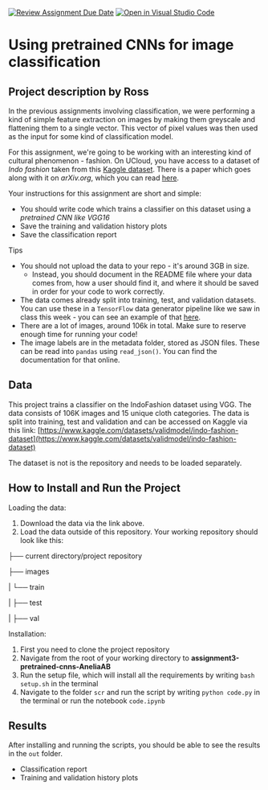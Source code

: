 [![Review Assignment Due Date](https://classroom.github.com/assets/deadline-readme-button-24ddc0f5d75046c5622901739e7c5dd533143b0c8e959d652212380cedb1ea36.svg)](https://classroom.github.com/a/Aj7Sf-j_)
[![Open in Visual Studio Code](https://classroom.github.com/assets/open-in-vscode-718a45dd9cf7e7f842a935f5ebbe5719a5e09af4491e668f4dbf3b35d5cca122.svg)](https://classroom.github.com/online_ide?assignment_repo_id=11016919&assignment_repo_type=AssignmentRepo)
# Using pretrained CNNs for image classification

## Project description by Ross
In the previous assignments involving classification, we were performing a kind of simple feature extraction on images by making them greyscale and flattening them to a single vector. This vector of pixel values was then used as the input for some kind of classification model.

For this assignment, we're going to be working with an interesting kind of cultural phenomenon - fashion. On UCloud, you have access to a dataset of *Indo fashion* taken from this [Kaggle dataset](https://www.kaggle.com/datasets/validmodel/indo-fashion-dataset). There is a paper which goes along with it on *arXiv.org*, which you can read [here](https://arxiv.org/abs/2104.02830).

Your instructions for this assignment are short and simple:

- You should write code which trains a classifier on this dataset using a *pretrained CNN like VGG16*
- Save the training and validation history plots
- Save the classification report

Tips

- You should not upload the data to your repo - it's around 3GB in size.
  - Instead, you should document in the README file where your data comes from, how a user should find it, and where it should be saved in order for your code to work correctly.
- The data comes already split into training, test, and validation datasets. You can use these in a ```TensorFlow``` data generator pipeline like we saw in class this week - you can see an example of that [here](https://stackoverflow.com/questions/42443936/keras-split-train-test-set-when-using-imagedatagenerator).
- There are a lot of images, around 106k in total. Make sure to reserve enough time for running your code!
- The image labels are in the metadata folder, stored as JSON files. These can be read into ```pandas``` using ```read_json()```. You can find the documentation for that online.

## Data

This project trains a classifier on the IndoFashion dataset using VGG. The data consists of 106K images and 15 unique cloth categories. The data is split into training, test and validation and can be accessed on Kaggle via this link: [https://www.kaggle.com/datasets/validmodel/indo-fashion-dataset](https://www.kaggle.com/datasets/validmodel/indo-fashion-dataset)

The dataset is not is the repository and needs to be loaded separately.

## How to Install and Run the Project

Loading the data:

1. Download the data via the link above. 
2. Load the data outside of this repository. Your working repository should look like this:

├── current directory/project repository

├── images

|   └── train

|   ├── test

|   ├── val

Installation:

1. First you need to clone the project repository
2. Navigate from the root of your working directory to **assignment3-pretrained-cnns-AneliaAB**
3. Run the setup file, which will install all the requirements by writing `bash setup.sh` in the terminal
4. Navigate to the folder `scr` and run the script by writing `python code.py` in the terminal or run the notebook `code.ipynb` 

## Results

After installing and running the scripts, you should be able to see the results in the `out` folder. 

- Classification report
- Training and validation history plots